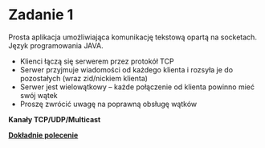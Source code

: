 # Zadanie 1

Prosta aplikacja umożliwiająca komunikację tekstową opartą na socketach. 
Język programowania JAVA. 

* Klienci łączą się serwerem przez protokół TCP 
* Serwer przyjmuje wiadomości od każdego klienta i rozsyła je do pozostałych (wraz zid/nickiem klienta)
* Serwer jest wielowątkowy – każde połączenie od klienta powinno mieć swój wątek
* Proszę zwrócić uwagę na poprawną obsługę wątków

<b> Kanały TCP/UDP/Multicast <b>

[Dokładnie polecenie](https://github.com/dominiks01/Distributed-Systems-AGH/blob/main/Zadanie_1/task)
